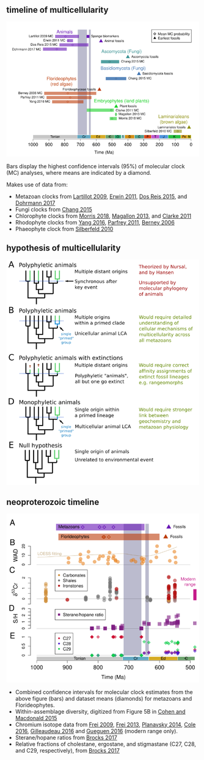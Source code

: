 ## timeline of multicellularity ##

![complex_multicellularity_plot.png](https://github.com/wrf/neoproterozoic/blob/master/complex_multicellularity_plot.png)

Bars display the highest confidence intervals (95%) of molecular clock (MC) analyses, where means are indicated by a diamond.

Makes use of data from:
* Metazoan clocks from [Lartillot 2009](https://doi.org/10.1093/bioinformatics/btp368), [Erwin 2011](https://doi.org/10.1126/science.1206375), [Dos Reis 2015](https://doi.org/10.1016/j.cub.2015.09.066), and [Dohrmann 2017](https://doi.org/10.1038/s41598-017-03791-w)
* Fungi clocks from [Chang 2015](https://doi.org/10.1093/gbe/evv090)
* Chlorophyte clocks from [Morris 2018](http://www.pnas.org/lookup/doi/10.1073/pnas.1719588115), [Magallon 2013](https://doi.org/10.3732/ajb.1200416), and [Clarke 2011](https://doi.org/10.1111/j.1469-8137.2011.03794.x)
* Rhodophyte clocks from [Yang 2016](http://dx.doi.org/10.1038/srep21361), [Parfrey 2011](https://doi.org/10.1073/pnas.1110633108), [Berney 2006](http://dx.doi.org/10.1098/rspb.2006.3537)
* Phaeophyte clock from [Silberfeld 2010](http://dx.doi.org/10.1016/j.ympev.2010.04.020)

## hypothesis of multicellularity

![polyphyletic_animal_origins_v3.png](https://github.com/wrf/neoproterozoic/blob/master/polyphyletic_animal_origins_v3.png)

## neoproterozoic timeline ##

![neoproterozoic_plot.png](https://github.com/wrf/neoproterozoic/blob/master/neoproterozoic_plot.png)

* Combined confidence intervals for molecular clock estimates from the above figure (bars) and dataset means (diamonds) for metazoans and Florideophytes.
* Within-assemblage diversity, digitized from Figure 5B in [Cohen and Macdonald 2015](https://doi.org/10.1017/pab.2015.25)
* Chromium isotope data from [Frei 2009](https://doi.org/10.1038/nature08266), [Frei 2013](https://doi.org/10.1016/j.gr.2012.06.004), [Planavsky 2014](https://doi.org/10.1126/science.1258410), [Cole 2016](https://doi.org/10.1130/G37787.1), [Gilleaudeau 2016](https://www.geochemicalperspectivesletters.org/article1618) and [Gueguen 2016](https://doi.org/10.1016/j.gca.2016.04.004) (modern range only).
* Sterane/hopane ratios from [Brocks 2017](https://doi.org/10.1038/nature23457)
* Relative fractions of cholestane, ergostane, and stigmastane (C27, C28, and C29, respectively), from [Brocks 2017](https://doi.org/10.1038/nature23457)

